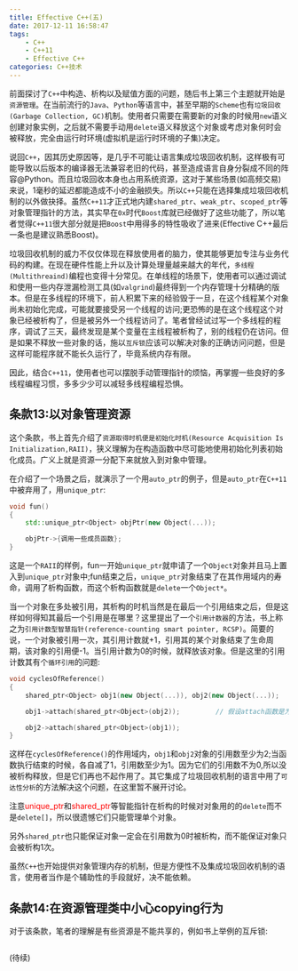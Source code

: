 ```yaml
---
title: Effective C++(五)
date: 2017-12-11 16:58:47
tags:
	- C++
	- C++11
	- Effective C++
categories: C++技术
---
```


前面探讨了`C++`中构造、析构以及赋值方面的问题，随后书上第三个主题就开始是`资源管理`。在当前流行的`Java`、`Python`等语言中，甚至早期的`Scheme`也有`垃圾回收(Garbage Collection, GC)`机制。使用者只需要在需要新的对象的时候用`new`语义创建对象实例，之后就不需要手动用`delete`语义释放这个对象或考虑对象何时会被释放，完全由运行时环境(虚拟机是运行时环境的子集)决定。

说回`C++`，因其历史原因等，是几乎不可能让语言集成垃圾回收机制，这样极有可能导致以后版本的编译器无法兼容老旧的代码，甚至造成语言自身分裂成不同的阵容@Python。而且垃圾回收本身也占用系统资源，这对于某些场景(如高频交易)来说，1毫秒的延迟都能造成不小的金融损失。所以`C++`只能在选择集成垃圾回收机制的以外做抉择。虽然`C++11`才正式地内建`shared_ptr`、`weak_ptr`、`scoped_ptr`等对象管理指针的方法，其实早在`0x`时代`Boost`库就已经做好了这些功能了，所以笔者觉得`C++11`很大部分就是把`Boost`中用得多的特性吸收了进来(Effective C++最后一条也是建议熟悉Boost)。

垃圾回收机制的威力不仅仅体现在释放使用者的脑力，使其能够更加专注与业务代码的构建。在现在硬件性能上升以及计算处理量越来越大的年代，`多线程(Multithreaind)`编程也变得十分常见。在单线程的场景下，使用者可以通过调试和使用一些内存泄漏检测工具(如`valgrind`)最终得到一个内存管理十分精确的版本。但是在多线程的环境下，前人积累下来的经验毁于一旦，在这个线程某个对象尚未初始化完成，可能就要接受另一个线程的访问;更恐怖的是在这个线程这个对象已经被析构了，但是被另外一个线程访问了。笔者曾经试过写一个多线程的程序，调试了三天，最终发现是某个变量在主线程被析构了，别的线程仍在访问。但是如果不释放一些对象的话，施以`互斥锁`应该可以解决对象的正确访问问题，但是这样可能程序就不能长久运行了，毕竟系统内存有限。

因此，结合`C++11`，使用者也可以摆脱手动管理指针的烦恼，再掌握一些良好的多线程编程习惯，多多少少可以减轻多线程编程恐惧。

## 条款13:以对象管理资源

这个条款，书上首先介绍了`资源取得时机便是初始化时机(Resource Acquisition Is Initialization,RAII)`，狭义理解为在构造函数中尽可能地使用初始化列表初始化成员。广义上就是资源一分配下来就放入到对象中管理。

在介绍了一个场景之后，就演示了一个用`auto_ptr`的例子，但是`auto_ptr`在`C++11`中被弃用了，用`unique_ptr`:
``` c++
void fun()
{
	std::unique_ptr<Object> objPtr(new Object(...));

	objPtr->{调用一些成员函数};
}
```
这是一个`RAII`的样例，fun一开始`unique_ptr`就申请了一个`Object`对象并且马上置入到`unique_ptr`对象中;fun结束之后，`unique_ptr`对象结束了在其作用域内的寿命，调用了析构函数，而这个析构函数就是`delete`一个`Object*`。

当一个对象在多处被引用，其析构的时机当然是在最后一个引用结束之后，但是这样如何得知其最后一个引用是在哪里？这里提出了一个`引用计数器`的方法，书上称之为`引用计数型智慧指针(reference-counting smart pointer, RCSP)`。简要的说，一个对象被引用一次，其引用计数就+1，引用其的某个对象结束了生命周期，该对象的引用便-1。当引用计数为0的时候，就释放该对象。但是这里的引用计数其有个`循环引用`的问题:
``` c++
void cyclesOfReference()
{
	shared_ptr<Object> obj1(new Object(...)), obj2(new Object(...));

	obj1->attach(shared_ptr<Object>(obj2));			// 假设attach函数是为对象建立某种关系，引起了引用+1;

	obj2->attach(shared_ptr<Object>(obj1));
}
```
这样在`cyclesOfReference()`的作用域内，`obj1`和`obj2`对象的引用数至少为2;当函数执行结束的时候，各自减了1，引用数至少为1。因为它们的引用数不为0,所以没被析构释放，但是它们再也不起作用了。其它集成了垃圾回收机制的语言中用了`可达性分析`的方法解决这个问题，在这里暂不展开讨论。

注意<font color="red">unique_ptr</font>和<font color="red">shared_ptr</font>等智能指针在析构的时候对对象用的的`delete`而不是`delete[]`，所以很遗憾它们只能管理单个对象。

另外`shared_ptr`也只能保证对象一定会在引用数为0时被析构，而不能保证对象只会被析构1次。

虽然`C++`也开始提供对象管理内存的机制，但是方便性不及集成垃圾回收机制的语言，使用者当作是个辅助性的手段就好，决不能依赖。

## 条款14:在资源管理类中小心copying行为

对于该条款，笔者的理解是有些资源是不能共享的，例如书上举例的互斥锁:
``` c++

```

(待续)